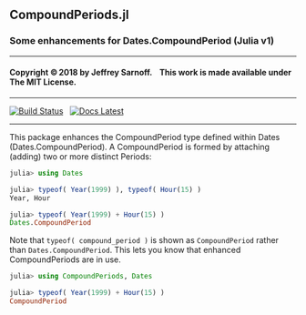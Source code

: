 ## CompoundPeriods.jl
### Some enhancements for Dates.CompoundPeriod (Julia v1)

----

#### Copyright ©&thinsp;2018 by Jeffrey Sarnoff. &nbsp;&nbsp; This work is made available under The MIT License.

-----

[![Build Status](https://travis-ci.org/JeffreySarnoff/CompoundPeriods.jl.svg?branch=master)](https://travis-ci.org/JeffreySarnoff/CompoundPeriods.jl)&nbsp;&nbsp;&nbsp;[![Docs Latest](https://img.shields.io/badge/docs-latest-blue.svg)](http://jeffreysarnoff.github.io/CompoundPeriods.jl/latest/)

 
-----
This package enhances the CompoundPeriod type defined within Dates (Dates.CompoundPeriod). A CompoundPeriod is formed by attaching (adding) two or more distinct Periods:

```julia
julia> using Dates

julia> typeof( Year(1999) ), typeof( Hour(15) )
Year, Hour

julia> typeof( Year(1999) + Hour(15) )
Dates.CompoundPeriod
```

Note that `typeof( compound_period )` is shown as `CompoundPeriod` rather than `Dates.CompoundPeriod`. This lets you know that enhanced CompoundPeriods are in use.
 
```julia
julia> using CompoundPeriods, Dates

julia> typeof( Year(1999) + Hour(15) )
CompoundPeriod
```
